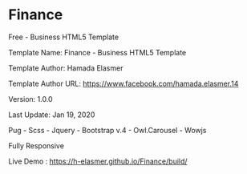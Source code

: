 # Finance
Free - Business HTML5 Template

Template Name: Finance - Business HTML5 Template

Template Author: Hamada Elasmer

Template Author URL: https://www.facebook.com/hamada.elasmer.14

Version: 1.0.0

Last Update: Jan 19, 2020

Pug - Scss - Jquery - Bootstrap v.4 - Owl.Carousel - Wowjs

Fully Responsive

Live Demo : https://h-elasmer.github.io/Finance/build/
